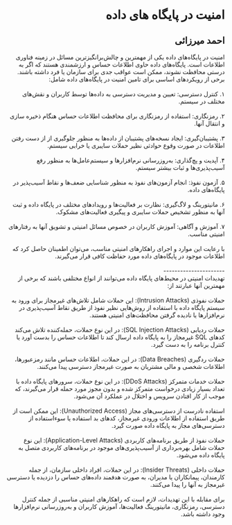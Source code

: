 <h1 dir="rtl">امنیت در پایگاه های داده</h1>
<h2 dir="rtl">احمد میرزائی</h2>

<div dir="rtl">
امنیت در پایگاه‌های داده یکی از مهمترین و چالش‌برانگیزترین مسائل در زمینه فناوری اطلاعات است. پایگاه‌های داده حاوی اطلاعات حساس و ارزشمندی هستند که اگر به درستی محافظت نشوند، ممکن است عواقب جدی برای سازمان یا فرد داشته باشند. برخی از رویکردهای اساسی برای تامین امنیت در پایگاه‌های داده شامل:
</div>
</br>

<div dir="rtl">
۱. کنترل دسترسی: تعیین و مدیریت دسترسی به داده‌ها توسط کاربران و نقش‌های مختلف در سیستم.
</br>
</br>
۲. رمزنگاری: استفاده از رمزنگاری برای محافظت اطلاعات حساس هنگام ذخیره سازی و انتقال آنها.
</br>
</br>
۳. پشتیبان‌گیری: ایجاد نسخه‌های پشتیبان از داده‌ها به منظور جلوگیری از از دست رفتن اطلاعات در صورت وقوع حوادثی نظیر حملات سایبری یا خرابی سیستم.
</br>
</br>
۴. آپدیت و پچ‌گذاری: به‌روزرسانی نرم‌افزارها و سیستم‌عامل‌ها به منظور رفع آسیب‌پذیری‌ها و ثبات بیشتر سیستم.
</br>
</br>
۵. آزمون نفوذ: انجام آزمون‌های نفوذ به منظور شناسایی ضعف‌ها و نقاط آسیب‌پذیر در پایگاه‌های داده.
</br>
</br>
۶. مانیتورینگ و لاگ‌گیری: نظارت بر فعالیت‌ها و رویدادهای مختلف در پایگاه داده و ثبت آنها به منظور تشخیص حملات سایبری و پیگیری فعالیت‌های مشکوک.
</br>
</br>
۷. آموزش و آگاهی: آموزش کاربران در خصوص مسائل امنیتی و تشویق آنها به رفتارهای امنیتی مناسب.
</br>
</br>
با رعایت این موارد و اجرای راهکارهای امنیتی مناسب، می‌توان اطمینان حاصل کرد که اطلاعات موجود در پایگاه‌های داده مورد حفاظت کافی قرار می‌گیرند.
</div>
</br>
<div dir="rtl">
----------------------
  </br>
تهدیدات امنیتی در محیط‌های پایگاه داده می‌توانند از انواع مختلفی باشند که برخی از مهمترین آنها عبارتند از:
</br>
</br>
حملات نفوذی (Intrusion Attacks): این حملات شامل تلاش‌های غیرمجاز برای ورود به سیستم پایگاه داده با استفاده از روش‌هایی نظیر نفوذ از طریق نقاط آسیب‌پذیری در نرم‌افزارها یا نادیده گرفتن محافظت‌های امنیتی هستند.
</br>
</br>
حملات ردیابی (SQL Injection Attacks): در این نوع حملات، حمله‌کننده تلاش می‌کند کدهای SQL غیرمجاز را به پایگاه داده ارسال کند تا اطلاعات حساس را بدست آورد یا کنترل برنامه را به دست گیرد.
</br>
</br>
حملات ردگیری (Data Breaches): در این حملات، اطلاعات حساس مانند رمزعبورها، اطلاعات شخصی و مالی مشتریان به صورت غیرمجاز دسترسی پیدا می‌کنند.
</br>
</br>
حملات خدمات متمرکز (DDoS Attacks): در این نوع حملات، سرورهای پایگاه داده با تعداد بسیار زیادی درخواست متمرکز شده و بدون مجوز مورد حمله قرار می‌گیرند، که موجب از کار افتادن سرویس و اختلال در عملکرد آن می‌شود.
</br>
</br>
استفاده نادرست از دسترسی‌های مجاز (Unauthorized Access): این ممکن است از طریق استفاده از اطلاعات ورودی غیرمجاز، کدهای بد استفاده یا سوءاستفاده از دسترسی‌های مجاز به پایگاه داده صورت گیرد.
</br>
</br>
حملات نفوذ از طریق برنامه‌های کاربردی (Application-Level Attacks): این نوع حملات شامل بهره‌برداری از آسیب‌پذیری‌های موجود در برنامه‌های کاربردی متصل به پایگاه داده می‌شود.
</br>
</br>
حملات داخلی (Insider Threats): در این حملات، افراد داخلی سازمان، از جمله کارمندان، پیمانکاران یا مدیران، به صورت هدفمند داده‌های حساس را دزدیده یا دسترسی غیرمجاز به آنها را پیدا می‌کنند.
</br>
</br>
برای مقابله با این تهدیدات، لازم است که راهکارهای امنیتی مناسبی از جمله کنترل دسترسی، رمزنگاری، مانیتورینگ فعالیت‌ها، آموزش کاربران و به‌روزرسانی نرم‌افزارها وجود داشته باشد.
</div>
